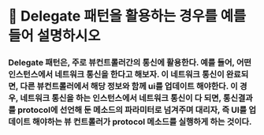 # 🐥 Delegate 패턴을 활용하는 경우를 예를 들어 설명하시오



### Delegate 패턴은, 주로 뷰컨트롤러간의 통신에 활용한다. 예를 들어, 어떤 인스턴스에서 네트워크 통신을 한다고 해보자. 이 네트워크 통신이 완료되면, 다른 뷰컨트롤러에서 해당 정보와 함께 ui를 업데이트 해야한다. 이 경우, 네트워크 통신을 하는 인스턴스에서 네트워크 통신이 다 되면, 통신결과를 protocol에 선언해 둔 메소드의 파라미터로 넘겨주며 대리자, 즉 UI를 업데이트 해야하는 뷰 컨트롤러가 protocol 메소드를 실행하게 하는 것이다.